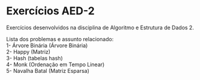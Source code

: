 # Exercícios AED-2
Exercícios desenvolvidos na disciplina de Algoritmo e Estrutura de Dados 2.

Lista dos problemas e assunto relacionado: <br>
1- Árvore Binária (Árvore Binária) <br>
2- Happy (Matriz) <br>
3- Hash (tabelas hash) <br>
4- Monk (Ordenação em Tempo Linear) <br>
5- Navalha Batal (Matriz Esparsa) <br>

